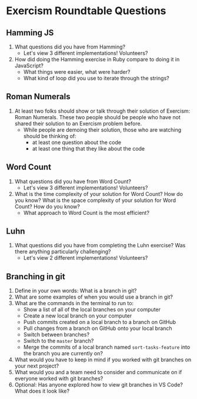 # Exercism Roundtable Questions

## Hamming JS

1. What questions did you have from Hamming?
    * Let's view 3 different implementations! Volunteers?
1. How did doing the Hamming exercise in Ruby compare to doing it in JavaScript?
    * What things were easier, what were harder?
    * What kind of loop did you use to iterate through the strings?

## Roman Numerals

1. At least two folks should show or talk through their solution of Exercism: Roman Numerals. These two people should be people who have not shared their solution to an Exercism problem before.
    - While people are demoing their solution, those who are watching should be thinking of:
        - at least one question about the code
        - at least one thing that they like about the code

## Word Count

1. What questions did you have from Word Count?
    * Let's view 3 different implementations! Volunteers?
2. What is the time complexity of your solution for Word Count? How do you know? What is the space complexity of your solution for Word Count? How do you know?
    * What approach to Word Count is the most efficient?

## Luhn
1. What questions did you have from completing the Luhn exercise? Was there anything particularly challenging? 
    * Let's view 2 different implementations! Volunteers?

## Branching in git

1. Define in your own words: What is a branch in git?
1. What are some examples of when you would use a branch in git?
1. What are the commands in the terminal to run to:
    - Show a list of all of the local branches on your computer
    - Create a new local branch on your computer
    - Push commits created on a local branch to a branch on GitHub
    - Pull changes from a branch on GitHub onto your local branch
    - Switch between branches?
    - Switch to the `master` branch?
    - Merge the commits of a local branch named `sort-tasks-feature` into the branch you are currently on?
1. What would you have to keep in mind if you worked with git branches on your next project?
1. What would you and a team need to consider and communicate on if everyone worked with git branches?
1. Optional: Has anyone explored how to view git branches in VS Code? What does it look like?